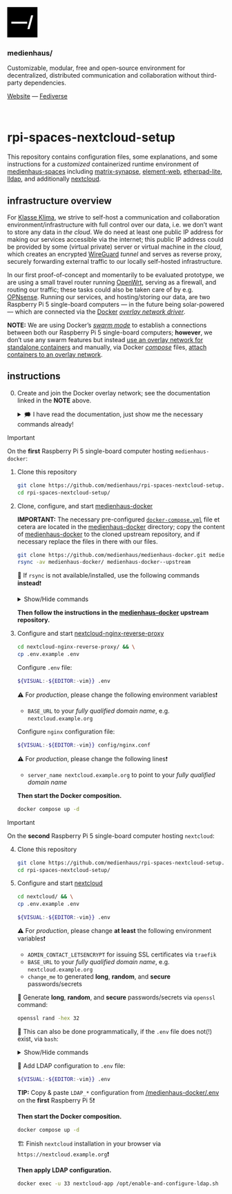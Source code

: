 <img src="./public/favicon.svg" width="70" />

### medienhaus/

Customizable, modular, free and open-source environment for decentralized, distributed communication and collaboration without third-party dependencies.

[Website](https://medienhaus.dev/) — [Fediverse](https://chaos.social/@medienhaus)

<br>

# rpi-spaces-nextcloud-setup

This repository contains configuration files, some explanations, and some instructions for a *customized* containerized runtime environment of [medienhaus-spaces](https://github.com/medienhaus/medienhaus-spaces/) including [matrix-synapse](https://github.com/matrix-org/synapse/), [element-web](https://github.com/vector-im/element-web/), [etherpad-lite](https://github.com/ether/etherpad-lite/), [lldap](https://github.com/lldap/lldap), and additionally [nextcloud](https://github.com/nextcloud/docker).


## infrastructure overview

For [Klasse Klima](https://klasseklima.org/), we strive to self-host a communication and collaboration environment/infrastructure with full control over our data, i.e. we don’t want to store any data in *the cloud*. We do need at least one public IP address for making our services accessible via the internet; this public IP address could be provided by some (virtual private) server or virtual machine in *the cloud*, which creates an encrypted [WireGuard](https://www.wireguard.com/) *tunnel* and serves as reverse proxy, securely forwarding external traffic to our locally self-hosted infrastructure.

In our first proof-of-concept and momentarily to be evaluated prototype, we are using a small travel router running [OpenWrt](https://openwrt.org/), serving as a firewall, and routing our traffic; these tasks could also be taken care of by e.g. [OPNsense](https://opnsense.org/). Running our services, and hosting/storing our data, are two Raspberry Pi 5 single-board computers — in the future being solar-powered — which are connected via the [Docker](https://www.docker.com/) [*overlay network driver*](https://docs.docker.com/engine/network/drivers/overlay/).

**NOTE:** We are using Docker’s [*swarm mode*](https://docs.docker.com/engine/swarm/) to establish a connections between both our Raspberry Pi 5 single-board computers; **however**, we don’t use any swarm features but instead [use an overlay network for standalone containers](https://docs.docker.com/engine/network/tutorials/overlay/#use-an-overlay-network-for-standalone-containers) and manually, via Docker [*compose*](https://docs.docker.com/compose/) files, [attach containers to an overlay network](https://docs.docker.com/engine/network/drivers/overlay/#attach-a-container-to-an-overlay-network).

## instructions

0. Create and join the Docker overlay network; see the documentation linked in the **NOTE** above.
   <details>
   <summary>
   🗯️ I have read the documentation, just show me the necessary commands already!
   </summary>

   <br>

   [Install Docker …](https://docs.docker.com/engine/install/)

   On the **first** Raspberry Pi 5 single-board computer hosting `medienhaus-docker`:

   ```bash
   docker swarm init
   ```

   *This returns the command for the **second** Raspberry Pi to join the Docker swarm.*

   ```bash
   docker network create --driver=overlay --attachable --opt encrypted overlay
   ```

   On the **second** Raspberry Pi 5 single-board computer hosting `nextcloud`:

   ```bash
   docker swarm join --token <TOKEN> <IP_OF_FIRST_RASPBERRY_PI>:2377
   ```
   </details>

> [!IMPORTANT]
> On the **first** Raspberry Pi 5 single-board computer hosting `medienhaus-docker`:

1. Clone this repository
   <br>
   ```bash
   git clone https://github.com/medienhaus/rpi-spaces-nextcloud-setup.git && \
   cd rpi-spaces-nextcloud-setup/
   ```

2. Clone, configure, and start [medienhaus-docker](https://github.com/medienhaus/medienhaus-docker/)

   **IMPORTANT:** The necessary pre-configured [`docker-compose.yml`](/medienhaus-docker/docker-compose.yml) file et cetera are located in the [medienhaus-docker](/medienhaus-docker/) directory; copy the content of [medienhaus-docker](/medienhaus-docker/) to the cloned upstream repository, and if necessary replace the files in there with our files.

   ```bash
   git clone https://github.com/medienhaus/medienhaus-docker.git medienhaus-docker--upstream && \
   rsync -av medienhaus-docker/ medienhaus-docker--upstream
   ```

   💭 If `rsync` is not available/installed, use the following commands <strong>instead</strong>❗️

   <details>
   <summary>
   Show/Hide commands
   </summary>

   ```bash
   git clone https://github.com/medienhaus/medienhaus-docker.git medienhaus-docker--upstream && \
   cp -i medienhaus-docker/.gitmodules medienhaus-docker--upstream/ && \
   cp -i medienhaus-docker/docker-compose.yml medienhaus-docker--upstream/ && \
   cp -i medienhaus-docker/docker-include.medienhaus-spaces.websecure.yml medienhaus-docker--upstream/ && \
   cp -i medienhaus-docker/template/medienhaus-spaces.config.js medienhaus-docker--upstream/template/ && \
   cp -i -R medienhaus-docker/assets medienhaus-docker--upstream/
   ```
   </details>

   **Then follow the instructions in the [medienhaus-docker](https://github.com/medienhaus/medienhaus-docker/) upstream repository.**

3. Configure and start [nextcloud-nginx-reverse-proxy](/nextcloud-nginx-reverse-proxy/)
   <br>
   ```bash
   cd nextcloud-nginx-reverse-proxy/ && \
   cp .env.example .env
   ```

   Configure `.env` file:

   ```bash
   ${VISUAL:-${EDITOR:-vim}} .env
   ```

   ⚠️ For *production*, please change the following environment variables❗️
      - `BASE_URL` to your *fully qualified domain name*, e.g. `nextcloud.example.org`

   Configure `nginx` configuration file:

   ```bash
   ${VISUAL:-${EDITOR:-vim}} config/nginx.conf
   ```

   ⚠️ For *production*, please change the following lines❗️
      - `server_name nextcloud.example.org` to point to your *fully qualified domain name*

   **Then start the Docker composition.**

   ```bash
   docker compose up -d
   ```

> [!IMPORTANT]
> On the **second** Raspberry Pi 5 single-board computer hosting `nextcloud`:

4. Clone this repository
   <br>
   ```bash
   git clone https://github.com/medienhaus/rpi-spaces-nextcloud-setup.git && \
   cd rpi-spaces-nextcloud-setup/
   ```

5. Configure and start [nextcloud](/nextcloud/)
   <br>
   ```bash
   cd nextcloud/ && \
   cp .env.example .env
   ```

   ```bash
   ${VISUAL:-${EDITOR:-vim}} .env
   ```

   ⚠️ For *production*, please change **at least** the following environment variables❗️
      - `ADMIN_CONTACT_LETSENCRYPT` for issuing SSL certificates via `traefik`
      - `BASE_URL` to your *fully qualified domain name*, e.g. `nextcloud.example.org`
      - `change_me` to generated **long**, **random**, and **secure** passwords/secrets

   💭  Generate **long**, **random**, and **secure** passwords/secrets via `openssl` command:
   ```bash
   openssl rand -hex 32
   ```

   💭 This can also be done programmatically, if the `.env` file does not(!) exist, via `bash`:

   <details>
   <summary>
   Show/Hide commands
   </summary>

   ```bash
   if [[ ! -r .env ]]; then
     while IFS= read -r line; do
       sed "s/change_me/$(openssl rand -hex 32)/" <<< "$line"
     done < .env.example > .env
   fi
   ```
   </details>

   🧩 Add LDAP configuration to `.env` file:

   ```bash
   ${VISUAL:-${EDITOR:-vim}} .env
   ```

   **TIP:** Copy & paste `LDAP_*` configuration from [/medienhaus-docker/.env](medienhaus-docker/.env) on the **first** Raspberry Pi 5❗️

   **Then start the Docker composition.**

   ```bash
   docker compose up -d
   ```

   🏗️ Finish `nextcloud` installation in your browser via `https://nextcloud.example.org`❗️

   **Then apply LDAP configuration.**

   ```bash
   docker exec -u 33 nextcloud-app /opt/enable-and-configure-ldap.sh
   ```
